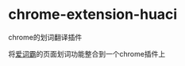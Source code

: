 chrome-extension-huaci
======================

chrome的划词翻译插件

将[爱词霸](http://www.iciba.com/ "爱词霸")的页面划词功能整合到一个chrome插件上
